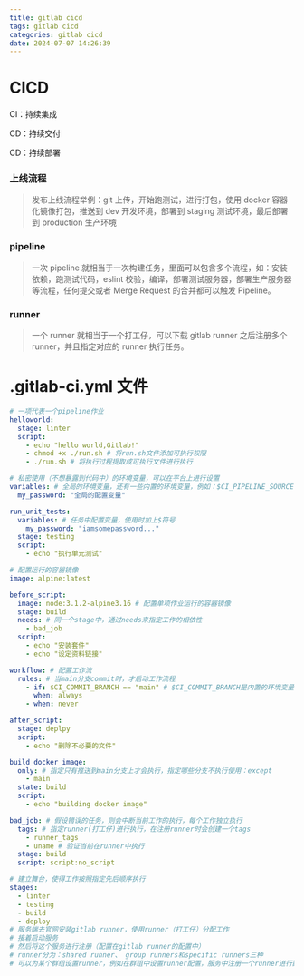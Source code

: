 ```yaml
---
title: gitlab cicd
tags: gitlab cicd
categories: gitlab cicd
date: 2024-07-07 14:26:39
---
```


# CICD

CI：持续集成

CD：持续交付

CD：持续部署

### 上线流程

> 发布上线流程举例：git 上传，开始跑测试，进行打包，使用 docker 容器化镜像打包，推送到 dev 开发环境，部署到 staging 测试环境，最后部署到 production 生产环境

### pipeline

> 一次 pipeline 就相当于一次构建任务，里面可以包含多个流程，如：安装依赖，跑测试代码，eslint 校验，编译，部署测试服务器，部署生产服务器等流程，任何提交或者 Merge Request 的合并都可以触发 Pipeline。

### runner

> 一个 runner 就相当于一个打工仔，可以下载 gitlab runner 之后注册多个 runner，并且指定对应的 runner 执行任务。

# .gitlab-ci.yml 文件

```yaml
# 一项代表一个pipeline作业
helloworld:
  stage: linter
  script:
    - echo "hello world,Gitlab!"
    - chmod +x ./run.sh # 将run.sh文件添加可执行权限
    - ./run.sh # 将执行过程提取成可执行文件进行执行

# 私密使用（不想暴露到代码中）的环境变量，可以在平台上进行设置
variables: # 全局的环境变量，还有一些内置的环境变量，例如：$CI_PIPELINE_SOURCE 详见文档
  my_password: "全局的配置变量"

run_unit_tests:
  variables: # 任务中配置变量，使用时加上$符号
    my_password: "iamsomepassword..."
  stage: testing
  script:
    - echo "执行单元测试"

# 配置运行的容器镜像
image: alpine:latest

before_script:
  image: node:3.1.2-alpine3.16 # 配置单项作业运行的容器镜像
  stage: build
  needs: # 同一个stage中，通过needs来指定工作的相依性
    - bad_job
  script:
    - echo "安装套件"
    - echo "设定资料链接"

workflow: # 配置工作流
  rules: # 当main分支commit时，才启动工作流程
    - if: $CI_COMMIT_BRANCH == "main" # $CI_COMMIT_BRANCH是内置的环境变量
      when: always
    - when: never

after_script:
  stage: deplpy
  script:
    - echo "删除不必要的文件"

build_docker_image:
  only: # 指定只有推送到main分支上才会执行，指定哪些分支不执行使用：except
    - main
  state: build
  script:
    - echo "building docker image"

bad_job: # 假设错误的任务，则会中断当前工作的执行，每个工作独立执行
  tags: # 指定runner(打工仔)进行执行，在注册runner时会创建一个tags
    - runner_tags
    - uname # 验证当前在runner中执行
  stage: build
  script: script:no_script

# 建立舞台，使得工作按照指定先后顺序执行
stages:
  - linter
  - testing
  - build
  - deploy
# 服务端去官网安装gitlab runner，使用runner（打工仔）分配工作
# 接着启动服务
# 然后将这个服务进行注册（配置在gitlab runner的配置中）
# runner分为：shared runner、 group runners和specific runners三种
# 可以为某个群组设置runner，例如在群组中设置runner配置，服务中注册一个runner进行配置
```
